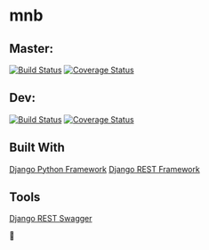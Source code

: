# mnb

## Master:
[![Build Status](https://travis-ci.org/MattSwanson/mnb.svg?branch_master)](https://travis-ci.org/MattSwanson/mnb)
[![Coverage Status](https://coveralls.io/repos/github/MattSwanson/mnb/badge.svg?branch=master)](https://coveralls.io/github/MattSwanson/mnb?branch=master)

## Dev:
[![Build Status](https://travis-ci.org/MattSwanson/mnb.svg?branch=dev)](https://travis-ci.org/MattSwanson/mnb)
[![Coverage Status](https://coveralls.io/repos/github/MattSwanson/mnb/badge.svg?branch=dev)](https://coveralls.ui/github/MattSwanson/mnb?branch=dev)

## Built With
[Django Python Framework](https://www.django.com)
[Django REST Framework](http://www.django-rest-framework.org)

## Tools
[Django REST Swagger](https://github.com/marcgibbons/django-rest-swagger)


:rabbit:
